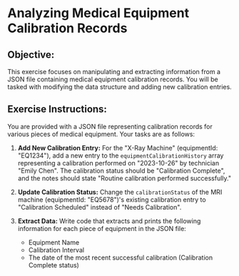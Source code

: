 # Analyzing Medical Equipment Calibration Records

## Objective:

This exercise focuses on manipulating and extracting information from a JSON file containing medical equipment calibration records. You will be tasked with modifying the data structure and adding new calibration entries.

## Exercise Instructions:

You are provided with a JSON file representing calibration records for various pieces of medical equipment. Your tasks are as follows:

1. **Add New Calibration Entry:** For the "X-Ray Machine" (equipmentId: "EQ1234"), add a new entry to the `equipmentCalibrationHistory` array representing a calibration performed on  "2023-10-26" by technician "Emily Chen". The calibration status should be "Calibration Complete", and the notes should state "Routine calibration performed successfully."

2. **Update Calibration Status:** Change the `calibrationStatus` of the MRI machine (equipmentId: "EQ5678")'s existing calibration entry to "Calibration Scheduled" instead of "Needs Calibration".

3. **Extract Data:** Write code that extracts and prints the following information for each piece of equipment in the JSON file:
    - Equipment Name
    - Calibration Interval
    - The date of the most recent successful calibration (Calibration Complete status)


